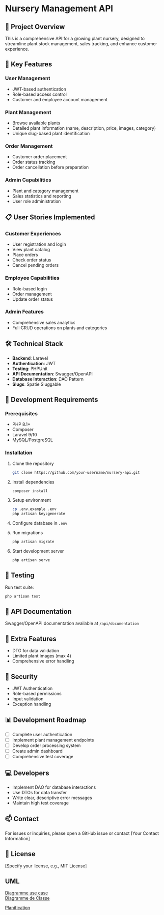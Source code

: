 # Nursery Management API

## 🌱 Project Overview

This is a comprehensive API for a growing plant nursery, designed to streamline plant stock management, sales tracking, and enhance customer experience.

## 🚀 Key Features

### User Management
- JWT-based authentication
- Role-based access control
- Customer and employee account management

### Plant Management
- Browse available plants
- Detailed plant information (name, description, price, images, category)
- Unique slug-based plant identification

### Order Management
- Customer order placement
- Order status tracking
- Order cancellation before preparation

### Admin Capabilities
- Plant and category management
- Sales statistics and reporting
- User role administration

## 📋 User Stories Implemented

### Customer Experiences
- User registration and login
- View plant catalog
- Place orders
- Check order status
- Cancel pending orders

### Employee Capabilities
- Role-based login
- Order management
- Update order status

### Admin Features
- Comprehensive sales analytics
- Full CRUD operations on plants and categories

## 🛠 Technical Stack

- **Backend**: Laravel
- **Authentication**: JWT
- **Testing**: PHPUnit
- **API Documentation**: Swagger/OpenAPI
- **Database Interaction**: DAO Pattern
- **Slugs**: Spatie Sluggable

## 🔧 Development Requirements

### Prerequisites
- PHP 8.1+
- Composer
- Laravel 9/10
- MySQL/PostgreSQL

### Installation

1. Clone the repository
   ```bash
   git clone https://github.com/your-username/nursery-api.git
   ```

2. Install dependencies
   ```bash
   composer install
   ```

3. Setup environment
   ```bash
   cp .env.example .env
   php artisan key:generate
   ```

4. Configure database in `.env`

5. Run migrations
   ```bash
   php artisan migrate
   ```

6. Start development server
   ```bash
   php artisan serve
   ```

## 🧪 Testing

Run test suite:
```bash
php artisan test
```

## 📄 API Documentation

Swagger/OpenAPI documentation available at `/api/documentation`

## 🌟 Extra Features

- DTO for data validation
- Limited plant images (max 4)
- Comprehensive error handling

## 🔐 Security

- JWT Authentication
- Role-based permissions
- Input validation
- Exception handling

## 📊 Development Roadmap

- [ ] Complete user authentication
- [ ] Implement plant management endpoints
- [ ] Develop order processing system
- [ ] Create admin dashboard
- [ ] Comprehensive test coverage

## 💻 Developers

- Implement DAO for database interactions
- Use DTOs for data transfer
- Write clear, descriptive error messages
- Maintain high test coverage

## 📫 Contact

For issues or inquiries, please open a GitHub issue or contact [Your Contact Information]

## 📜 License

[Specify your license, e.g., MIT License]

## UML 

<a href="https://lucid.app/lucidchart/c954d2fc-239e-4668-9f28-feb0c4bc7711/edit?beaconFlowId=DEC28E1B50B84749&invitationId=inv_cc394b06-80d0-4691-a381-ad69160f29f3&page=0_0">Diagramme use case</a> <br>
<a href="https://lucid.app/lucidchart/767cfed2-17a5-47ca-b4bc-9ebad3cc0cbf/edit?beaconFlowId=D37492C25A6CEB73&page=0_0&invitationId=inv_ccd444a3-e67d-431d-8600-d82a8fbac31d">Diagramme de Classe</a><br>


<a href="https://hamzachehlaoui3.atlassian.net/jira/software/projects/AP/boards/67">Planification</a>
